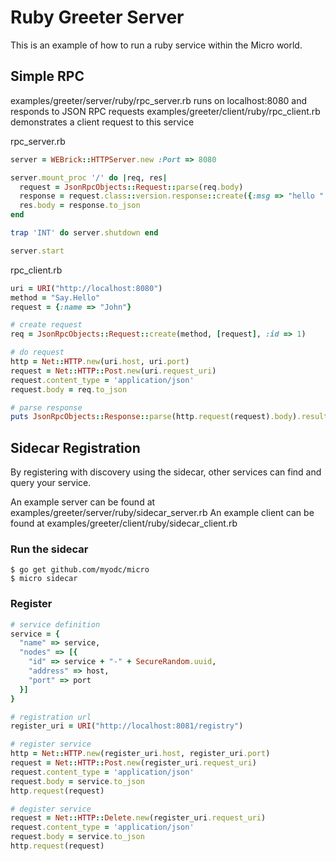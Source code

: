 # Ruby Greeter Server

This is an example of how to run a ruby service within the Micro world.

## Simple RPC

examples/greeter/server/ruby/rpc_server.rb runs on localhost:8080 and responds to JSON RPC requests
examples/greeter/client/ruby/rpc_client.rb demonstrates a client request to this service

rpc_server.rb
```ruby
server = WEBrick::HTTPServer.new :Port => 8080

server.mount_proc '/' do |req, res|
  request = JsonRpcObjects::Request::parse(req.body)
  response = request.class::version.response::create({:msg => "hello " + request.params[0]["name"]})
  res.body = response.to_json
end

trap 'INT' do server.shutdown end

server.start
```

rpc_client.rb
```ruby
uri = URI("http://localhost:8080")
method = "Say.Hello"
request = {:name => "John"}

# create request
req = JsonRpcObjects::Request::create(method, [request], :id => 1)

# do request
http = Net::HTTP.new(uri.host, uri.port)
request = Net::HTTP::Post.new(uri.request_uri)
request.content_type = 'application/json'
request.body = req.to_json

# parse response
puts JsonRpcObjects::Response::parse(http.request(request).body).result["msg"]
```

## Sidecar Registration

By registering with discovery using the sidecar, other services can find and query your service.

An example server can be found at examples/greeter/server/ruby/sidecar_server.rb
An example client can be found at examples/greeter/client/ruby/sidecar_client.rb 

### Run the sidecar
```shell
$ go get github.com/myodc/micro
$ micro sidecar
```

### Register
```ruby
# service definition
service = {
  "name" => service,
  "nodes" => [{
    "id" => service + "-" + SecureRandom.uuid,
    "address" => host,
    "port" => port
  }]
}

# registration url
register_uri = URI("http://localhost:8081/registry")

# register service
http = Net::HTTP.new(register_uri.host, register_uri.port)
request = Net::HTTP::Post.new(register_uri.request_uri)
request.content_type = 'application/json'
request.body = service.to_json
http.request(request)

# degister service
request = Net::HTTP::Delete.new(register_uri.request_uri)
request.content_type = 'application/json'
request.body = service.to_json
http.request(request)
```
